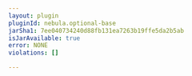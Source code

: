 ```yaml
---
layout: plugin
pluginId: nebula.optional-base
jarSha1: 7ee040734240d88fb131ea7263b19ffe5da2b5ab
isJarAvailable: true
error: NONE
violations: []

---
```

